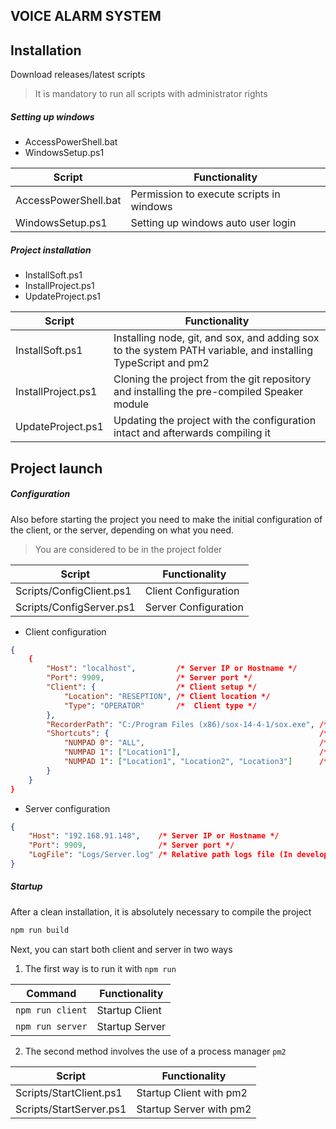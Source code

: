 ## VOICE ALARM SYSTEM

## Installation

Download releases/latest scripts

> It is mandatory to run all scripts with administrator rights

##### Setting up windows
- AccessPowerShell.bat
- WindowsSetup.ps1

| Script | Functionality |
| ------ | ------------- |
| AccessPowerShell.bat | Permission to execute scripts in windows |
| WindowsSetup.ps1     | Setting up windows auto user login |

##### Project installation
- InstallSoft.ps1
- InstallProject.ps1
- UpdateProject.ps1

| Script | Functionality |
| ------ | ------------- |
| InstallSoft.ps1    | Installing node, git, and sox, and adding sox to the system PATH variable, and installing TypeScript and pm2 |
| InstallProject.ps1 | Cloning the project from the git repository and installing the pre-compiled Speaker module |
| UpdateProject.ps1  | Updating the project with the configuration intact and afterwards compiling it |


## Project launch

##### Configuration

Also before starting the project you need to make the initial configuration of the client, or the server, depending on what you need.

> You are considered to be in the project folder

| Script | Functionality |
| ------ | ------------- |
| Scripts/ConfigClient.ps1 | Client Configuration |
| Scripts/ConfigServer.ps1 | Server Configuration |

- Client configuration
```json
{
	{
		"Host": "localhost",         /* Server IP or Hostname */
		"Port": 9909,                /* Server port */
		"Client": {                  /* Client setup */
			"Location": "RESEPTION", /* Client location */
			"Type": "OPERATOR"       /*  Client type */
		},
		"RecorderPath": "C:/Program Files (x86)/sox-14-4-1/sox.exe", /* path to installed SoX */
		"Shortcuts": {                                               /* Keyboard setup */
			"NUMPAD 0": "ALL",                                       /* "ALL" - For all clients */
			"NUMPAD 1": ["Location1"],                               /* For specific client */
			"NUMPAD 1": ["Location1", "Location2", "Location3"]      /* For specific clients */
		}
	}
}
```

- Server configuration
```json
{
    "Host": "192.168.91.148",    /* Server IP or Hostname */
    "Port": 9909,                /* Server port */
    "LogFile": "Logs/Server.log" /* Relative path logs file (In development) */
}
```

##### Startup

After a clean installation, it is absolutely necessary to compile the project

```sh
npm run build
```

Next, you can start both client and server in two ways

1) The first way is to run it with ``` npm run ```

| Command | Functionality |
| ------ | ------------- |
| ``` npm run client ``` | Startup Client |
| ``` npm run server ``` | Startup Server |

2) The second method involves the use of a process manager ``` pm2 ```

| Script | Functionality |
| ------ | ------------- |
| Scripts/StartClient.ps1 | Startup Client with pm2 |
| Scripts/StartServer.ps1 | Startup Server with pm2 |


